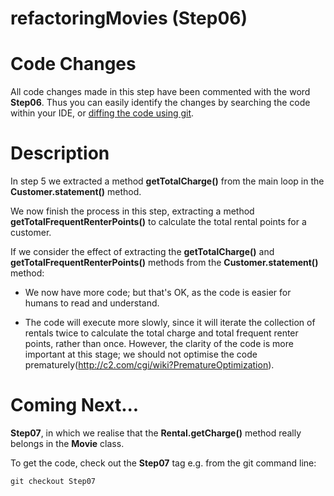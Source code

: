 refactoringMovies (Step06)
==========================

# Code Changes

All code changes made in this step have been commented with the
word **Step06**. Thus you can easily identify the changes by searching the code within your IDE, or [diffing the code using git](http://stackoverflow.com/questions/1552340/show-all-changed-files-between-two-git-commits).

# Description

In step 5 we extracted a method **getTotalCharge()** from the main loop in the **Customer.statement()** method.

We now finish the process in this step, extracting a method **getTotalFrequentRenterPoints()** to calculate the total rental points for a customer.

If we consider the effect of extracting the **getTotalCharge()** and **getTotalFrequentRenterPoints()** methods from the **Customer.statement()** method:

* We now have more code; but that's OK, as the code is easier for humans to read and understand.

* The code will execute more slowly, since it will iterate the collection of rentals twice to calculate the total charge and total frequent renter points, rather than once. However, the clarity of the code is more important at this stage; we should not optimise the code prematurely(http://c2.com/cgi/wiki?PrematureOptimization).

Coming Next...
==============

**Step07**, in which we realise that the **Rental.getCharge()** method really belongs in the **Movie** class.

To get the code, check out the **Step07** tag e.g. from the git command line:

    git checkout Step07